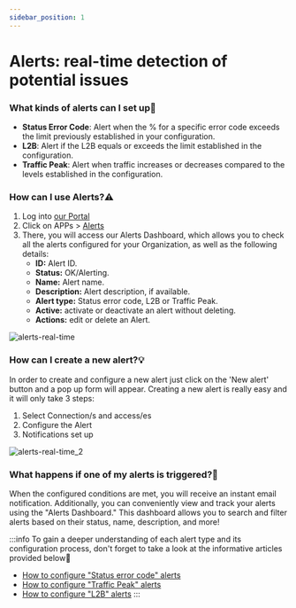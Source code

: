 ```yaml
---
sidebar_position: 1
---
```


# Alerts: real-time detection of potential issues

### What kinds of alerts can I set up🚨

- **Status Error Code**: Alert when the % for a specific error code exceeds the limit previously established in your configuration.
- **L2B**: Alert if the L2B equals or exceeds the limit established in the configuration.
- **Traffic Peak**: Alert when traffic increases or decreases compared to the levels established in the configuration.

### How can I use Alerts?⚠️
1. Log into [our Portal](https://www.travelgate.com/)
1. Click on APPs > [Alerts](https://app.travelgatex.com/alerts)
1. There, you will access our Alerts Dashboard, which allows you to check all the alerts configured for your Organization, as well as the following details:
    - **ID:** Alert ID.
    - **Status:** OK/Alerting. 
    - **Name:** Alert name.
    - **Description:** Alert description, if available.
    - **Alert type:** Status error code, L2B or Traffic Peak.
    - **Active:** activate or deactivate an alert without deleting.
    - **Actions:** edit or delete an Alert.

![alerts-real-time](https://storage.travelgate.com/kbase/alerts-real-time.jpg)

### How can I create a new alert?💡
In order to create and configure a new alert just click on the 'New alert' button and a pop up form will appear. Creating a new alert is really easy and it will only take 3 steps:

1. Select Connection/s and access/es
2. Configure the Alert
3. Notifications set up

![alerts-real-time_2](https://storage.travelgate.com/kbase/alerts-real-time_2.jpg)

### What happens if one of my alerts is triggered?🔔
When the configured conditions are met, you will receive an instant email notification. Additionally, you can conveniently view and track your alerts using the "Alerts Dashboard." This dashboard allows you to search and filter alerts based on their status, name, description, and more!

:::info
To gain a deeper understanding of each alert type and its configuration process, don't forget to take a look at the informative articles provided below🚀
- [How to configure "Status error code" alerts](/kb/apps/monitoring-apps/alerts/alerts-status-error)
- [How to configure "Traffic Peak" alerts](/kb/apps/monitoring-apps/alerts/alerts-traffic-peak)
- [How to configure "L2B" alerts](/kb/apps/monitoring-apps/alerts/alerts-l2b)
:::